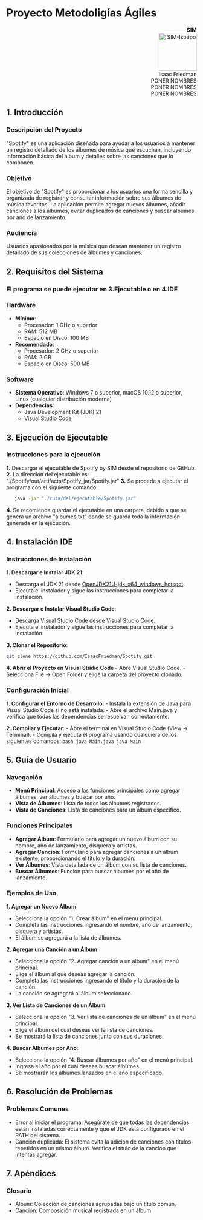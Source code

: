 # Proyecto Metodoligías Ágiles

<p align="right">
   <strong>SIM</strong><br>
   <img src="/Docs/SIM.png" alt="SIM-Isotipo" width="100" height="100"/><br>
   Isaac Friedman<br>
   PONER NOMBRES<br>
   PONER NOMBRES<br>
   PONER NOMBRES<br>
</p>

## 1. Introducción
### Descripción del Proyecto
"Spotify" es una aplicación diseñada para ayudar a los usuarios a mantener un registro detallado de los álbumes de música que escuchan, incluyendo información básica del álbum y detalles sobre las canciones que lo componen.

### Objetivo
El objetivo de "Spotify" es proporcionar a los usuarios una forma sencilla y organizada de registrar y consultar información sobre sus álbumes de música favoritos. La aplicación permite agregar nuevos álbumes, añadir canciones a los álbumes, evitar duplicados de canciones y buscar álbumes por año de lanzamiento.

### Audiencia
Usuarios apasionados por la música que desean mantener un registro detallado de sus colecciones de álbumes y canciones.

## 2. Requisitos del Sistema
### El programa se puede ejecutar en 3.Ejecutable o en 4.IDE
### **Hardware**
- **Mínimo**: 
  - Procesador: 1 GHz o superior
  - RAM: 512 MB
  - Espacio en Disco: 100 MB
- **Recomendado**: 
  - Procesador: 2 GHz o superior
  - RAM: 2 GB
  - Espacio en Disco: 500 MB

### Software
- **Sistema Operativo**: Windows 7 o superior, macOS 10.12 o superior, Linux (cualquier distribución moderna)
- **Dependencias**:
  - Java Development Kit (JDK) 21
  - Visual Studio Code

## 3. Ejecución de Ejecutable
### Instrucciones para la ejecución
   **1.** Descargar el ejecutable de Spotify by SIM desde el repositorio de GitHub.
   **2.** La dirección del ejecutable es: "./Spotify/out/artifacts/Spotify_jar/Spotify.jar"
   **3.** Se procede a ejecutar el programa con el siguiente comando:
   ```bash
      java -jar "./ruta/del/ejecutable/Spotify.jar"
   ```
   **4.** Se recomienda guardar el ejecutable en una carpeta, debido a que se genera un archivo "albumes.txt" donde se guarda toda la información generada en la ejecución.

## 4. Instalación IDE
### Instrucciones de Instalación
**1. Descargar e Instalar JDK 21**:
   - Descarga el JDK 21 desde [OpenJDK21U-jdk_x64_windows_hotspot](https://github.com/adoptium/temurin21-binaries/releases/download/jdk-21.0.3+9/OpenJDK21U-jdk_x64_windows_hotspot_21.0.3_9.msi).
   - Ejecuta el instalador y sigue las instrucciones para completar la instalación.

**2. Descargar e Instalar Visual Studio Code**:
   - Descarga Visual Studio Code desde [Visual Studio Code](https://code.visualstudio.com/download).
   - Ejecuta el instalador y sigue las instrucciones para completar la instalación.

**3. Clonar el Repositorio**:
   ```bash
   git clone https://github.com/IsaacFriedman/Spotify.git
   ```

**4. Abrir el Proyecto en Visual Studio Code**
    - Abre Visual Studio Code.
    - Selecciona File -> Open Folder y elige la carpeta del proyecto clonado.

### Configuración Inicial
**1. Configurar el Entorno de Desarrollo**:
    - Instala la extensión de Java para Visual Studio Code si no está instalada.
    - Abre el archivo Main.java y verifica que todas las dependencias se resuelvan correctamente.

**2. Compilar y Ejecutar**:
    - Abre el terminal en Visual Studio Code (View -> Terminal).
    - Compila y ejecuta el programa usando cualquiera de los siguientes comandos:
    ```bash
    java Main.java
    java Main
    ```

## 5. Guía de Usuario
### Navegación
   - **Menú Principal**: Acceso a las funciones principales como agregar álbumes, ver álbumes y buscar por año.
   - **Vista de Álbumes**: Lista de todos los álbumes registrados.
   - **Vista de Canciones**: Lista de canciones para un álbum específico.

### Funciones Principales
   - **Agregar Álbum**: Formulario para agregar un nuevo álbum con su nombre, año de lanzamiento, disquera y artistas.
   - **Agregar Canción**: Formulario para agregar canciones a un álbum existente, proporcionando el título y la duración.
   - **Ver Álbumes**: Vista detallada de un álbum con su lista de canciones.
   - **Buscar Álbumes**: Función para buscar álbumes por el año de lanzamiento.

### Ejemplos de Uso
**1. Agregar un Nuevo Álbum**:
   - Selecciona la opción "1. Crear álbum" en el menú principal.
   - Completa las instrucciones ingresando el nombre, año de lanzamiento, disquera y artistas.
   - El álbum se agregará a la lista de álbumes.

**2. Agregar una Canción a un Álbum**:
   - Selecciona la opción "2. Agregar canción a un álbum" en el menú principal.
   - Elige el álbum al que deseas agregar la canción.
   - Completa las instrucciones ingresando el título y la duración de la canción.
   - La canción se agregará al álbum seleccionado.
 
**3. Ver Lista de Canciones de un Álbum**:
   - Selecciona la opción "3. Ver lista de canciones de un álbum" en el menú principal.
   - Elige el álbum del cual deseas ver la lista de canciones.
   - Se mostrará la lista de canciones junto con sus duraciones.

**4. Buscar Álbumes por Año**:
   - Selecciona la opción "4. Buscar álbumes por año" en el menú principal.
   - Ingresa el año por el cual deseas buscar álbumes.
   - Se mostrarán los álbumes lanzados en el año especificado.

## 6. Resolución de Problemas
### Problemas Comunes
   - Error al iniciar el programa: Asegúrate de que todas las dependencias están instaladas correctamente y que el JDK está configurado en el PATH del sistema.
   - Canción duplicada: El sistema evita la adición de canciones con títulos repetidos en un mismo álbum. Verifica el título de la canción que intentas agregar.

## 7. Apéndices 
### Glosario
   - Álbum: Colección de canciones agrupadas bajo un título común.
   - Canción: Composición musical registrada en un álbum